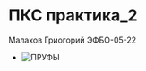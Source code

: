 # ПКС практика_2
 Малахов Гриогорий ЭФБО-05-22

* ![ПРУФЫ](https://github.com/user-attachments/assets/96e53d25-9436-4ac3-ac32-b18c200d2906)

